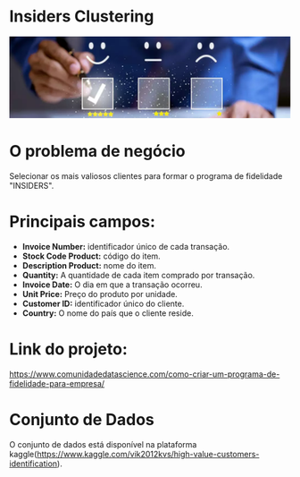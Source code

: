 # Insiders Clustering

![Insiders Clustering](img/img_cluster.png)

# O problema de negócio

Selecionar os mais valiosos clientes para formar o programa de fidelidade "INSIDERS".

# Principais campos:

* **Invoice Number:** identificador único de cada transação.
* **Stock Code Product:** código do item.
* **Description Product:** nome do item.
* **Quantity:** A quantidade de cada item comprado por transação.
* **Invoice Date:** O dia em que a transação ocorreu.
* **Unit Price:** Preço do produto por unidade.
* **Customer ID:** identificador único do cliente.
* **Country:** O nome do país que o cliente reside.

# Link do projeto:

https://www.comunidadedatascience.com/como-criar-um-programa-de-fidelidade-para-empresa/

# Conjunto de Dados

O conjunto de dados está disponível na plataforma kaggle(https://www.kaggle.com/vik2012kvs/high-value-customers-identification).
